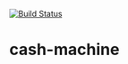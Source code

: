 [![Build Status](https://travis-ci.org/sanekas/cash-machine.svg?branch=master)](https://travis-ci.org/sanekas/cash-machine)

# cash-machine
